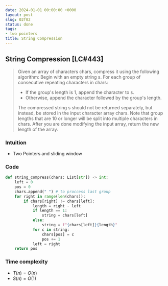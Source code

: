 ```yaml
---
date: 2024-01-01 00:00:00 +0000
layout: post
slug: 02f02
status: done
tags:
- two pointers
title: String Compression
---
```


## String Compression [LC#443]
> Given an array of characters chars, compress it using the following algorithm:
> Begin with an empty string s. For each group of consecutive repeating characters in chars:
> - If the group's length is 1, append the character to s.
> - Otherwise, append the character followed by the group's length.
>
> The compressed string s should not be returned separately, but instead, be stored in the input character array chars. Note that group lengths that are 10 or longer will be split into multiple characters in chars. After you are done modifying the input array, return the new length of the array.

### Intuition
- Two Pointers and sliding window

### Code
```python
def string_compress(chars: List[str]) -> int:
    left = 0
    pos = 0
    chars.append(" ") # to proccess last group
    for right in range(len(chars)):
        if chars[right] != chars[left]:
            length = right - left
            if length == 1:
                string = chars[left]
            else:
                string = f"{chars[left]}{length}"
            for c in string:
                chars[pos] = c
                pos += 1
            left = right
    return pos
```
### Time complexity
- $T(n) = O(n)$
- $S(n) = O(1)$